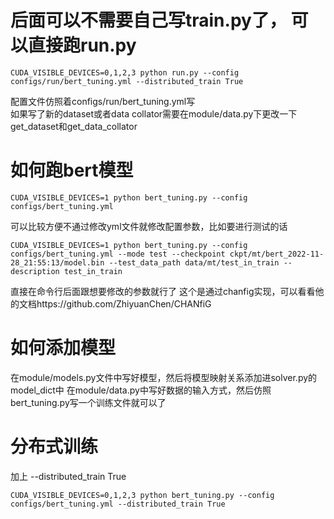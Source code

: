 # 后面可以不需要自己写train.py了， 可以直接跑run.py
```
CUDA_VISIBLE_DEVICES=0,1,2,3 python run.py --config configs/run/bert_tuning.yml --distributed_train True
```
配置文件仿照着configs/run/bert_tuning.yml写 \
如果写了新的dataset或者data collator需要在module/data.py下更改一下get_dataset和get_data_collator
# 如何跑bert模型
```
CUDA_VISIBLE_DEVICES=1 python bert_tuning.py --config configs/bert_tuning.yml
```

可以比较方便不通过修改yml文件就修改配置参数，比如要进行测试的话
```
CUDA_VISIBLE_DEVICES=1 python bert_tuning.py --config configs/bert_tuning.yml --mode test --checkpoint ckpt/mt/bert_2022-11-28_21:55:13/model.bin --test_data_path data/mt/test_in_train --description test_in_train
```
直接在命令行后面跟想要修改的参数就行了
这个是通过chanfig实现，可以看看他的文档https://github.com/ZhiyuanChen/CHANfiG
# 如何添加模型
在module/models.py文件中写好模型，然后将模型映射关系添加进solver.py的model_dict中
在module/data.py中写好数据的输入方式，然后仿照bert_tuning.py写一个训练文件就可以了

# 分布式训练
加上 --distributed_train True
```
CUDA_VISIBLE_DEVICES=0,1,2,3 python bert_tuning.py --config configs/bert_tuning.yml --distributed_train True
```

